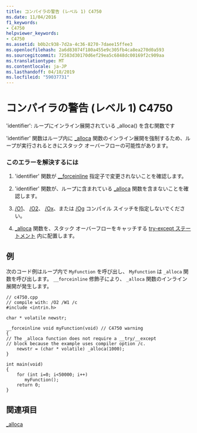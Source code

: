 ```yaml
---
title: コンパイラの警告 (レベル 1) C4750
ms.date: 11/04/2016
f1_keywords:
- C4750
helpviewer_keywords:
- C4750
ms.assetid: b0b2c938-7d2a-4c36-8270-7daee15ffee3
ms.openlocfilehash: 2a6d83074f180a455e9c305fb4ca8ea270d0a593
ms.sourcegitcommit: 72583d30170d6ef29ea5c6848dc00169f2c909aa
ms.translationtype: MT
ms.contentlocale: ja-JP
ms.lasthandoff: 04/18/2019
ms.locfileid: "59037731"
---
```

# <a name="compiler-warning-level-1-c4750"></a>コンパイラの警告 (レベル 1) C4750

'identifier': ループにインライン展開されている _alloca() を含む関数です

'identifier' 関数はループ内に [_alloca](../../c-runtime-library/reference/alloca.md) 関数のインライン展開を強制するため、ループが実行されるときにスタック オーバーフローの可能性があります。

### <a name="to-correct-this-error"></a>このエラーを解決するには

1. 'identifier' 関数が [__forceinline](../../cpp/inline-functions-cpp.md) 指定子で変更されないことを確認します。

1. 'identifier' 関数が、ループに含まれている [_alloca](../../c-runtime-library/reference/alloca.md) 関数を含まないことを確認します。

1. [/O1](../../build/reference/o1-o2-minimize-size-maximize-speed.md)、 [/O2](../../build/reference/o1-o2-minimize-size-maximize-speed.md)、 [/Ox](../../build/reference/ox-full-optimization.md)、または [/Og](../../build/reference/og-global-optimizations.md) コンパイル スイッチを指定しないでください。

1. [_alloca](../../c-runtime-library/reference/alloca.md) 関数を、スタック オーバーフローをキャッチする [try-except ステートメント](../../cpp/try-except-statement.md) 内に配置します。

## <a name="example"></a>例

次のコード例はループ内で `MyFunction` を呼び出し、 `MyFunction` は `_alloca` 関数を呼び出します。 `__forceinline` 修飾子により、 `_alloca` 関数のインライン展開が発生します。

```
// c4750.cpp
// compile with: /O2 /W1 /c
#include <intrin.h>

char * volatile newstr;

__forceinline void myFunction(void) // C4750 warning
{
// The _alloca function does not require a __try/__except
// block because the example uses compiler option /c.
    newstr = (char * volatile) _alloca(1000);
}

int main(void)
{
    for (int i=0; i<50000; i++)
       myFunction();
    return 0;
}
```

## <a name="see-also"></a>関連項目

[_alloca](../../c-runtime-library/reference/alloca.md)